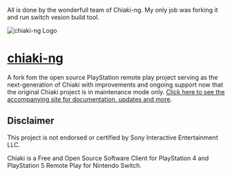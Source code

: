 
All is done by the wonderfull team of Chiaki-ng.
My only job was forking it and run switch vesion build tool.

![chiaki-ng Logo](gui/res/chiaking-logo.svg)

# [chiaki-ng](https://streetpea.github.io/chiaki-ng/)

A fork fom the open source PlayStation remote play project serving as the next-generation of Chiaki with improvements and ongoing support now that the original Chiaki project is in maintenance mode only. [Click here to see the accompanying site for documentation, updates and more](https://streetpea.github.io/chiaki-ng/).

## Disclaimer
This project is not endorsed or certified by Sony Interactive Entertainment LLC.

Chiaki is a Free and Open Source Software Client for PlayStation 4 and PlayStation 5 Remote Play
for Nintendo Switch.
